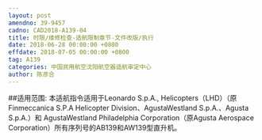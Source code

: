```yaml
---
layout: post
amendno: 39-9457
cadno: CAD2018-A139-04
title: 时限/维修检查-适航限制章节-文件改版/执行
date: 2018-06-28 00:00:00 +0800
effdate: 2018-07-05 00:00:00 +0800
tag: A139
categories: 中国民用航空沈阳航空器适航审定中心
author: 陈彦合
---
```


##适用范围:
本适航指令适用于Leonardo S.p.A., Helicopters（LHD）（原Finmeccanica S.P.A Helicopter Division、AgustaWestland S.p.A.、Agusta S.p.A.）和 AgustaWestland Philadelphia Corporation（原Agusta Aerospace Corporation）所有序列号的AB139和AW139型直升机。

